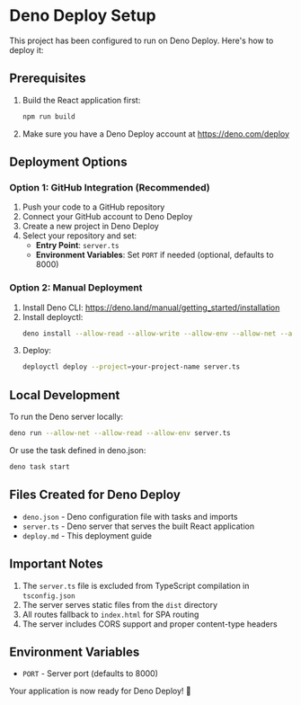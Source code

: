 # Deno Deploy Setup

This project has been configured to run on Deno Deploy. Here's how to deploy it:

## Prerequisites

1. Build the React application first:
   ```bash
   npm run build
   ```

2. Make sure you have a Deno Deploy account at https://deno.com/deploy

## Deployment Options

### Option 1: GitHub Integration (Recommended)

1. Push your code to a GitHub repository
2. Connect your GitHub account to Deno Deploy
3. Create a new project in Deno Deploy
4. Select your repository and set:
   - **Entry Point**: `server.ts`
   - **Environment Variables**: Set `PORT` if needed (optional, defaults to 8000)

### Option 2: Manual Deployment

1. Install Deno CLI: https://deno.land/manual/getting_started/installation
2. Install deployctl:
   ```bash
   deno install --allow-read --allow-write --allow-env --allow-net --allow-run --no-check -r -f https://deno.land/x/deploy/deployctl.ts
   ```
3. Deploy:
   ```bash
   deployctl deploy --project=your-project-name server.ts
   ```

## Local Development

To run the Deno server locally:

```bash
deno run --allow-net --allow-read --allow-env server.ts
```

Or use the task defined in deno.json:

```bash
deno task start
```

## Files Created for Deno Deploy

- `deno.json` - Deno configuration file with tasks and imports
- `server.ts` - Deno server that serves the built React application
- `deploy.md` - This deployment guide

## Important Notes

1. The `server.ts` file is excluded from TypeScript compilation in `tsconfig.json`
2. The server serves static files from the `dist` directory
3. All routes fallback to `index.html` for SPA routing
4. The server includes CORS support and proper content-type headers

## Environment Variables

- `PORT` - Server port (defaults to 8000)

Your application is now ready for Deno Deploy! 🚀